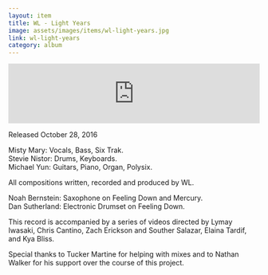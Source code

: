 ```yaml
---
layout: item
title: WL - Light Years
image: assets/images/items/wl-light-years.jpg
link: wl-light-years
category: album
---
```


<iframe style="border: 0; width: 100%; height: 120px;" src="https://bandcamp.com/EmbeddedPlayer/album=2636245315/size=large/bgcol=ffffff/linkcol=0687f5/tracklist=false/artwork=small/transparent=true/" seamless><a href="http://wellwell.bandcamp.com/album/light-years">Light Years by WL</a></iframe>

Released October 28, 2016

Misty Mary: Vocals, Bass, Six Trak.  
Stevie Nistor: Drums, Keyboards.  
Michael Yun: Guitars, Piano, Organ, Polysix.

All compositions written, recorded and produced by WL.

Noah Bernstein: Saxophone on Feeling Down and Mercury.  
Dan Sutherland: Electronic Drumset on Feeling Down.

This record is accompanied by a series of videos directed by Lymay Iwasaki, Chris Cantino, Zach Erickson and Souther Salazar, Elaina Tardif, and Kya Bliss.

Special thanks to Tucker Martine for helping with mixes and to Nathan Walker for his support over the course of this project.
